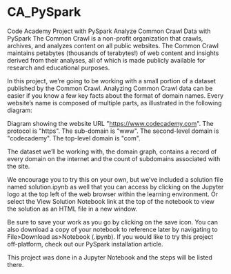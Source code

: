 # CA_PySpark
Code Academy Project with PySpark
Analyze Common Crawl Data with PySpark
The Common Crawl is a non-profit organization that crawls, archives, and analyzes content on all public websites. The Common Crawl maintains petabytes (thousands of terabytes!) of web content and insights derived from their analyses, all of which is made publicly available for research and educational purposes.

In this project, we’re going to be working with a small portion of a dataset published by the Common Crawl. Analyzing Common Crawl data can be easier if you know a few key facts about the format of domain names. Every website’s name is composed of multiple parts, as illustrated in the following diagram:

Diagram showing the website URL "https://www.codecademy.com". The protocol is "https". The sub-domain is "www". The second-level domain is "codecademy". The top-level domain is "com".

The dataset we’ll be working with, the domain graph, contains a record of every domain on the internet and the count of subdomains associated with the site.

We encourage you to try this on your own, but we’ve included a solution file named solution.ipynb as well that you can access by clicking on the Jupyter logo at the top left of the web browser within the learning environment. Or select the View Solution Notebook link at the top of the notebook to view the solution as an HTML file in a new window.

Be sure to save your work as you go by clicking on the save icon. You can also download a copy of your notebook to reference later by navigating to File>Download as>Notebook (.ipynb). If you would like to try this project off-platform, check out our PySpark installation article.

This project was done in a Jupyter Notebook and the steps will be listed there. 